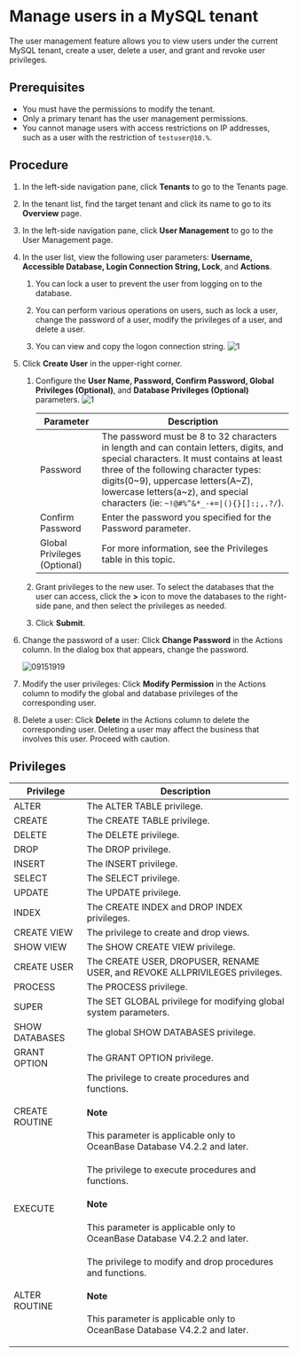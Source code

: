 # Manage users in a MySQL tenant

The user management feature allows you to view users under the current MySQL tenant, create a user, delete a user, and grant and revoke user privileges.

## Prerequisites

* You must have the permissions to modify the tenant.
* Only a primary tenant has the user management permissions.
* You cannot manage users with access restrictions on IP addresses, such as a user with the restriction of `testuser@10.%`.

## Procedure

1. In the left-side navigation pane, click **Tenants** to go to the Tenants page.

2. In the tenant list, find the target tenant and click its name to go to its **Overview** page.

3. In the left-side navigation pane, click **User Management** to go to the User Management page.

4. In the user list, view the following user parameters: **Username, Accessible Database, Login Connection String, Lock**, and **Actions**.

   1. You can lock a user to prevent the user from logging on to the database.

   2. You can perform various operations on users, such as lock a user, change the password of a user, modify the privileges of a user, and delete a user.

   3. You can view and copy the logon connection string.
      ![1](https://obbusiness-private.oss-cn-shanghai.aliyuncs.com/doc/img/ocp/420/420-en/%E7%94%A8%E6%88%B7%E8%BF%9E%E6%8E%A5%E4%B8%B2.png)

5. Click **Create User** in the upper-right corner.

   1. Configure the **User Name, Password, Confirm Password, Global Privileges (Optional)**, and **Database Privileges (Optional)** parameters.
      ![1](https://obbusiness-private.oss-cn-shanghai.aliyuncs.com/doc/img/ocp/420/420-en/%E6%96%B0%E5%BB%BA%E6%95%B0%E6%8D%AE%E5%BA%93%E7%94%A8%E6%88%B7.png)

      | Parameter | Description |
      |-------|---------|
      | Password | The password must be 8 to 32 characters in length and can contain letters, digits, and special characters. It must contains at least three of the following character types: digits(0\~9), uppercase letters(A\~Z), lowercase letters(a\~z), and special characters (ie: <code>~!@#%^&*_-+=\|(){}[]:;,.?/</code>). |
      | Confirm Password | Enter the password you specified for the Password parameter.  |
      | Global Privileges (Optional) | For more information, see the Privileges table in this topic.  |

   2. Grant privileges to the new user. To select the databases that the user can access, click the **\>** icon to move the databases to the right-side pane, and then select the privileges as needed.

   3. Click **Submit**.

6. Change the password of a user: Click **Change Password** in the Actions column. In the dialog box that appears, change the password.

   ![09151919](https://obbusiness-private.oss-cn-shanghai.aliyuncs.com/doc/img/ocp/420/420-en/%E4%BF%AE%E6%94%B9%E5%AF%86%E7%A0%81%E5%AF%B9%E8%AF%9D%E6%A1%86-sys.png)

7. Modify the user privileges: Click **Modify Permission** in the Actions column to modify the global and database privileges of the corresponding user.

8. Delete a user: Click **Delete** in the Actions column to delete the corresponding user. Deleting a user may affect the business that involves this user. Proceed with caution.

## Privileges

| **Privilege** | **Description** |
|----------------|-----------------------------------------------------------|
| ALTER | The ALTER TABLE privilege. |
| CREATE | The CREATE TABLE privilege. |
| DELETE | The DELETE privilege. |
| DROP | The DROP privilege. |
| INSERT | The INSERT privilege. |
| SELECT | The SELECT privilege. |
| UPDATE | The UPDATE privilege. |
| INDEX | The CREATE INDEX and DROP INDEX privileges. |
| CREATE VIEW | The privilege to create and drop views. |
| SHOW VIEW | The SHOW CREATE VIEW privilege. |
| CREATE USER | The CREATE USER, DROPUSER, RENAME USER, and REVOKE ALLPRIVILEGES privileges. |
| PROCESS | The PROCESS privilege. |
| SUPER | The SET GLOBAL privilege for modifying global system parameters. |
| SHOW DATABASES | The global SHOW DATABASES privilege. |
| GRANT OPTION | The GRANT OPTION privilege. |
| CREATE ROUTINE   | The privilege to create procedures and functions. <main id="notice" type='notice'><h4>Note</h4><p>This parameter is applicable only to OceanBase Database V4.2.2 and later. </p></main>      |
| EXECUTE   | The privilege to execute procedures and functions. <main id="notice" type='notice'><h4>Note</h4><p>This parameter is applicable only to OceanBase Database V4.2.2 and later. </p></main>       |
| ALTER ROUTINE | The privilege to modify and drop procedures and functions. <main id="notice" type='notice'><h4>Note</h4><p>This parameter is applicable only to OceanBase Database V4.2.2 and later. </p></main>    |
